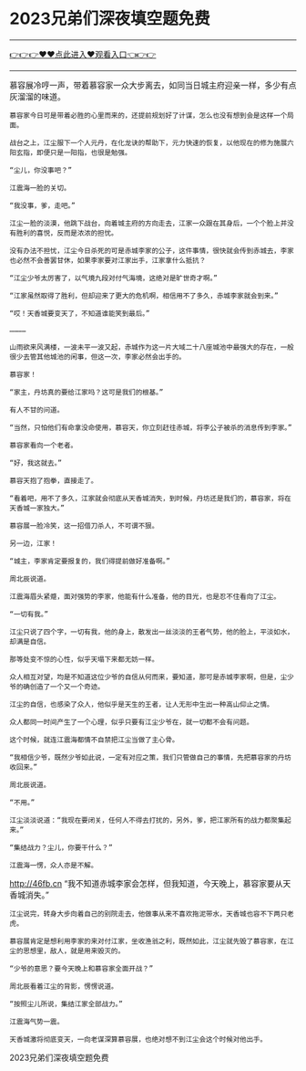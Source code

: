# 2023兄弟们深夜填空题免费

<hr/> <a href="https://github.com/fetiyung/dhjui/issues/3">👉👉👉♥♥点此进入♥观看入口👈👉👉</a><hr/>

慕容展冷哼一声，带着慕容家一众大步离去，如同当日城主府迎亲一样，多少有点灰溜溜的味道。

    慕容家今日可是带着必胜的心里而来的，还提前规划好了计谋，怎么也没有想到会是这样一个局面。

    战台之上，江尘服下一个人元丹，在化龙诀的帮助下，元力快速的恢复，以他现在的修为施展六阳玄指，即便只是一阳指，也很是勉强。

    “尘儿，你没事吧？”

    江震海一脸的关切。

    “我没事，爹，走吧。”

    江尘一脸的淡漠，他跳下战台，向着城主府的方向走去，江家一众跟在其身后，一个个脸上并没有胜利的喜悦，反而是浓浓的担忧。

    没有办法不担忧，江尘今日杀死的可是赤城李家的公子，这件事情，很快就会传到赤城去，李家也必然不会善罢甘休，如果李家要对江家出手，江家拿什么抵抗？

    “江尘少爷太厉害了，以气境九段对付气海境，这绝对是旷世奇才啊。”

    “江家虽然取得了胜利，但却迎来了更大的危机啊，相信用不了多久，赤城李家就会到来。”

    “哎！天香城要变天了，不知道谁能笑到最后。”

    …………

    山雨欲来风满楼，一波未平一波又起，赤城作为这一片大域二十八座城池中最强大的存在，一般很少去管其他城池的闲事，但这一次，李家必然会出手的。

    慕容家！

    “家主，丹坊真的要给江家吗？这可是我们的根基。”

    有人不甘的问道。

    “当然，只怕他们有命拿没命使用，慕容天，你立刻赶往赤城，将李公子被杀的消息传到李家。”

    慕容家看向一个老者。

    “好，我这就去。”

    慕容天抱了抱拳，直接走了。

    “看着吧，用不了多久，江家就会彻底从天香城消失，到时候，丹坊还是我们的，慕容家，将在天香城一家独大。”

    慕容展一脸冷笑，这一招借刀杀人，不可谓不狠。

    另一边，江家！

    “城主，李家肯定要报复的，我们得提前做好准备啊。”

    周北辰说道。

    江震海眉头紧蹙，面对强势的李家，他能有什么准备，他的目光，也是忍不住看向了江尘。

    “一切有我。”

    江尘只说了四个字，一切有我，他的身上，散发出一丝淡淡的王者气势，他的脸上，平淡如水，却满是自信。

    那等处变不惊的心性，似乎天塌下来都无妨一样。

    众人相互对望，均是不知道这位少爷的自信从何而来，要知道，那可是赤城李家啊，但是，尘少爷的确创造了一个又一个奇迹。

    江尘的自信，也感染了众人，他似乎是天生的王者，让人无形中生出一种高山仰止之情。

    众人都同一时间产生了一个心理，似乎只要有江尘少爷在，就一切都不会有问题。

    这个时候，就连江震海都情不自禁把江尘当做了主心骨。

    “我相信少爷，既然少爷如此说，一定有对应之策，我们只管做自己的事情，先把慕容家的丹坊收回来。”

    周北辰说道。

    “不用。”

    江尘淡淡说道：“我现在要闭关，任何人不得去打扰的，另外，爹，把江家所有的战力都聚集起来。”

    “集结战力？尘儿，你要干什么？”

    江震海一愣，众人亦是不解。
http://46fb.cn
    “我不知道赤城李家会怎样，但我知道，今天晚上，慕容家要从天香城消失。”

    江尘说完，转身大步向着自己的别院走去，他做事从来不喜欢拖泥带水，天香城也容不下两只老虎。

    慕容展肯定是想利用李家的来对付江家，坐收渔翁之利，既然如此，江尘就先毁了慕容家，在江尘的思想里，敌人，就是用来毁灭的。

    “少爷的意思？要今天晚上和慕容家全面开战？”

    周北辰看着江尘的背影，愣愣说道。

    “按照尘儿所说，集结江家全部战力。”

    江震海气势一震。

    天香城激将彻底变天，一向老谋深算慕容展，也绝对想不到江尘会这个时候对他出手。
2023兄弟们深夜填空题免费
